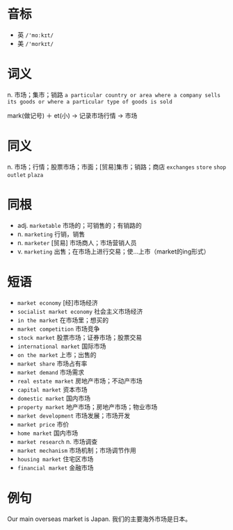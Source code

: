 # 音标

- 英 `/'mɑːkɪt/`
- 美 `/'mɑrkɪt/`

# 词义

n. 市场；集市；销路
`a particular country or area where a company sells its goods or where a particular type of goods is sold`



mark(做记号) ＋ et(小) → 记录市场行情 → 市场

# 同义

n. 市场；行情；股票市场；市面；[贸易]集市；销路；商店
`exchanges` `store` `shop` `outlet` `plaza`

# 同根

- adj. `marketable` 市场的；可销售的；有销路的
- n. `marketing` 行销，销售
- n. `marketer` [贸易] 市场商人；市场营销人员
- v. `marketing` 出售；在市场上进行交易；使…上市（market的ing形式）

# 短语

- `market economy` [经]市场经济
- `socialist market economy` 社会主义市场经济
- `in the market` 在市场里；想买的
- `market competition` 市场竞争
- `stock market` 股票市场；证券市场；股票交易
- `international market` 国际市场
- `on the market` 上市；出售的
- `market share` 市场占有率
- `market demand` 市场需求
- `real estate market` 房地产市场；不动产市场
- `capital market` 资本市场
- `domestic market` 国内市场
- `property market` 地产市场；房地产市场；物业市场
- `market development` 市场发展；市场开发
- `market price` 市价
- `home market` 国内市场
- `market research` n. 市场调查
- `market mechanism` 市场机制；市场调节作用
- `housing market` 住宅区市场
- `financial market` 金融市场

# 例句

Our main overseas market is Japan.
我们的主要海外市场是日本。


